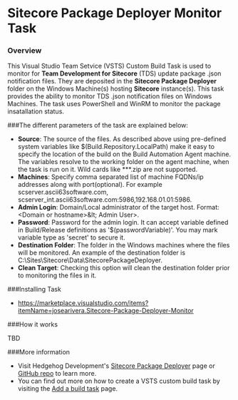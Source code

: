 # Sitecore Package Deployer Monitor Task
### Overview
This Visual Studio Team Setvice (VSTS) Custom Build Task is used to monitor for **Team Development for Sitecore** (TDS) update package .json notification files. They are deposited in the **Sitecore Package Deployer** folder on the Windows Machine(s) hosting **Sitecore** instance(s). This task provides the ability to monitor TDS .json notification files on Windows Machines. The task uses PowerShell and WinRM to monitor the package insatallation status.

###The different parameters of the task are explained below:

*	**Source**: The source of the files. As described above using pre-defined system variables like $(Build.Repository.LocalPath) make it easy to specify the location of the build on the Build Automation Agent machine. The variables resolve to the working folder on the agent machine, when the task is run on it. Wild cards like **\*.zip are not supported.
* **Machines**: Specify comma separated list of machine FQDNs/ip addresses along with port(optional). For example scserver.ascii63software.com, scserver_int.ascii63software.com:5986,192.168.01.01:5986.  
* **Admin Login**: Domain/Local administrator of the target host. Format: &lt;Domain or hostname&gt;\&lt; Admin User&gt;.  
* **Password**:  Password for the admin login. It can accept variable defined in Build/Release definitions as '$(passwordVariable)'. You may mark variable type as 'secret' to secure it.  
*	**Destination Folder**: The folder in the Windows machines where the files will be monitored. An example of the destination folder is C:\Sites\Sitecore\Data\SitecorePackageDeployer.
*	**Clean Target**: Checking this option will clean the destination folder prior to monitoring the files in it.

###Installing Task

* https://marketplace.visualstudio.com/items?itemName=josearivera.Sitecore-Package-Deployer-Monitor

###How it works

TBD

###More information

* Visit Hedgehog Development's [Sitecore Package Deployer](http://www.hhogdev.com/blog/2015/september/sitecore-package-deployer.aspx) page or [GitHub repo](https://github.com/HedgehogDevelopment/SitecorePackageDeployer) to learn more.
* You can find out more on how to create a VSTS custom build task by visiting the [Add a build task](https://www.visualstudio.com/en-us/docs/integrate/extensions/develop/add-build-task) page.